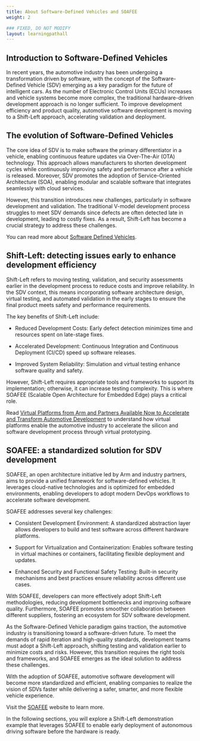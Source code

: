 ```yaml
---
title: About Software-Defined Vehicles and SOAFEE
weight: 2

### FIXED, DO NOT MODIFY
layout: learningpathall
---
```


## Introduction to Software-Defined Vehicles

In recent years, the automotive industry has been undergoing a transformation driven by software, with the concept of the Software-Defined Vehicle (SDV) emerging as a key paradigm for the future of intelligent cars. As the number of Electronic Control Units (ECUs) increases and vehicle systems become more complex, the traditional hardware-driven development approach is no longer sufficient. To improve development efficiency and product quality, automotive software development is moving to a Shift-Left approach, accelerating validation and deployment.

## The evolution of Software-Defined Vehicles

The core idea of SDV is to make software the primary differentiator in a vehicle, enabling continuous feature updates via Over-The-Air (OTA) technology. This approach allows manufacturers to shorten development cycles while continuously improving safety and performance after a vehicle is released. Moreover, SDV promotes the adoption of Service-Oriented Architecture (SOA), enabling modular and scalable software that integrates seamlessly with cloud services.

However, this transition introduces new challenges, particularly in software development and validation. The traditional V-model development process struggles to meet SDV demands since defects are often detected late in development, leading to costly fixes. As a result, Shift-Left has become a crucial strategy to address these challenges.

You can read more about [Software Defined Vehicles](https://www.arm.com/markets/automotive/software-defined-vehicles). 

## Shift-Left: detecting issues early to enhance development efficiency

Shift-Left refers to moving testing, validation, and security assessments earlier in the development process to reduce costs and improve reliability. In the SDV context, this means incorporating software architecture design, virtual testing, and automated validation in the early stages to ensure the final product meets safety and performance requirements.

The key benefits of Shift-Left include:

- Reduced Development Costs: Early defect detection minimizes time and resources spent on late-stage fixes.

- Accelerated Development: Continuous Integration and Continuous Deployment (CI/CD) speed up software releases.

- Improved System Reliability: Simulation and virtual testing enhance software quality and safety.

However, Shift-Left requires appropriate tools and frameworks to support its implementation; otherwise, it can increase testing complexity. This is where SOAFEE (Scalable Open Architecture for Embedded Edge) plays a critical role.

Read [Virtual Platforms from Arm and Partners Available Now to Accelerate and Transform Automotive Development](https://newsroom.arm.com/blog/automotive-virtual-platforms) to understand how virtual platforms enable the automotive industry to accelerate the silicon and software development process through virtual prototyping.

## SOAFEE: a standardized solution for SDV development

SOAFEE, an open architecture initiative led by Arm and industry partners, aims to provide a unified framework for software-defined vehicles. It leverages cloud-native technologies and is optimized for embedded environments, enabling developers to adopt modern DevOps workflows to accelerate software development.

SOAFEE addresses several key challenges:

- Consistent Development Environment: A standardized abstraction layer allows developers to build and test software across different hardware platforms.

- Support for Virtualization and Containerization: Enables software testing in virtual machines or containers, facilitating flexible deployment and updates.

- Enhanced Security and Functional Safety Testing: Built-in security mechanisms and best practices ensure reliability across different use cases.

With SOAFEE, developers can more effectively adopt Shift-Left methodologies, reducing development bottlenecks and improving software quality. Furthermore, SOAFEE promotes smoother collaboration between different suppliers, fostering an ecosystem for SDV software development.

As the Software-Defined Vehicle paradigm gains traction, the automotive industry is transitioning toward a software-driven future. To meet the demands of rapid iteration and high-quality standards, development teams must adopt a Shift-Left approach, shifting testing and validation earlier to minimize costs and risks. However, this transition requires the right tools and frameworks, and SOAFEE emerges as the ideal solution to address these challenges.

With the adoption of SOAFEE, automotive software development will become more standardized and efficient, enabling companies to realize the vision of SDVs faster while delivering a safer, smarter, and more flexible vehicle experience.

Visit the [SOAFEE](https://www.soafee.io/) website to learn more.

In the following sections, you will explore a Shift-Left demonstration example that leverages SOAFEE to enable early deployment of autonomous driving software before the hardware is ready.
